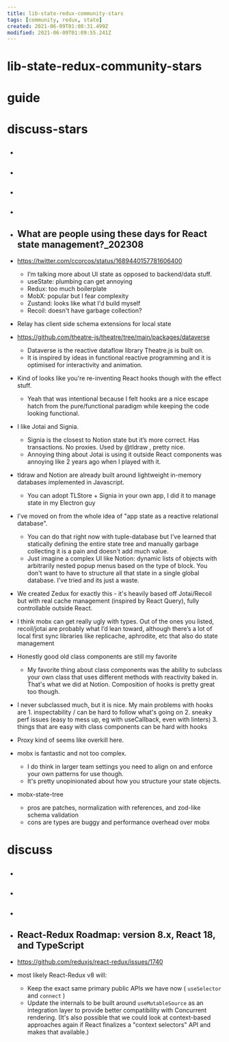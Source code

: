 ```yaml
---
title: lib-state-redux-community-stars
tags: [community, redux, state]
created: 2021-06-09T01:08:31.499Z
modified: 2021-06-09T01:09:55.241Z
---
```


# lib-state-redux-community-stars

# guide

# discuss-stars
- ## 

- ## 

- ## 

- ## 

- ## What are people using these days for React state management?_202308
- https://twitter.com/ccorcos/status/1689440157781606400
  - I’m talking more about UI state as opposed to backend/data stuff.
  - useState: plumbing can get annoying
  - Redux: too much boilerplate
  - MobX: popular but I fear complexity
  - Zustand: looks like what I'd build myself
  - Recoil: doesn't have garbage collection?

- Relay has client side schema extensions for local state

- https://github.com/theatre-js/theatre/tree/main/packages/dataverse
  - Dataverse is the reactive dataflow library Theatre.js is built on. 
  - It is inspired by ideas in functional reactive programming and it is optimised for interactivity and animation.
- Kind of looks like you're re-inventing React hooks though with the effect stuff.
  - Yeah that was intentional because I felt hooks are a nice escape hatch from the pure/functional paradigm while keeping the code looking functional. 
- I like Jotai and Signia. 
  - Signia is the closest to Notion state but it’s more correct. Has transactions. No proxies. Used by @tldraw , pretty nice.
  - Annoying thing about Jotai is using it outside React components was annoying like 2 years ago when I played with it.

- tldraw and Notion are already built around lightweight in-memory databases implemented in Javascript.
  - You can adopt TLStore + Signia in your own app, I did it to manage state in my Electron guy

- I've moved on from the whole idea of "app state as a reactive relational database". 
  - You can do that right now with tuple-database but I've learned that statically defining the entire state tree and manually garbage collecting it is a pain and doesn't add much value.
  - Just imagine a complex UI like Notion: dynamic lists of objects with arbitrarily nested popup menus based on the type of block. You don't want to have to structure all that state in a single global database. I've tried and its just a waste.

- We created Zedux for exactly this - it's heavily based off Jotai/Recoil but with real cache management (inspired by React Query), fully controllable outside React.

- I think mobx can get really ugly with types. Out of the ones you listed, recoil/jotai are probably what I’d lean toward, although there’s a lot of local first sync libraries like replicache, aphrodite, etc that also do state management

- Honestly good old class components are still my favorite
  - My favorite thing about class components was the ability to subclass your own class that uses different methods with reactivity baked in. That's what we did at Notion. Composition of hooks is pretty great too though.
- I never subclassed much, but it is nice. My main problems with hooks are 1. inspectability / can be hard to follow what's going on 2. sneaky perf issues (easy to mess up, eg with useCallback, even with linters) 3. things that are easy with class components can be hard with hooks

- Proxy kind of seems like overkill here.

- mobx is fantastic and not too complex.
  - I do think in larger team settings you need to align on and enforce your own patterns for use though. 
  - It's pretty unopinionated about how you structure your state objects.

- mobx-state-tree
  - pros are patches, normalization with references, and zod-like schema validation
  - cons are types are buggy and performance overhead over mobx
# discuss
- ## 

- ## 

- ## 

- ## React-Redux Roadmap: version 8.x, React 18, and TypeScript
- https://github.com/reduxjs/react-redux/issues/1740
- most likely React-Redux v8 will:
  - Keep the exact same primary public APIs we have now ( `useSelector` and `connect` )
  - Update the internals to be built around `useMutableSource` as an integration layer to provide better compatibility with Concurrent rendering. (It's also possible that we could look at context-based approaches again if React finalizes a "context selectors" API and makes that available.)
